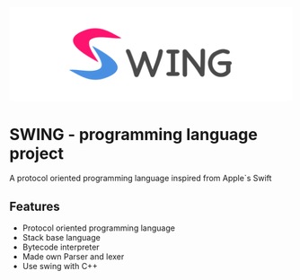 ![SWING logo](/Logo.png)
# SWING - programming language project
A protocol oriented programming language inspired from Apple`s Swift

## Features
* Protocol oriented programming language
* Stack base language
* Bytecode interpreter
* Made own Parser and lexer
* Use swing with C++
